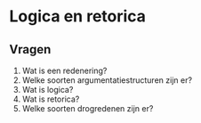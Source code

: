 # Logica en retorica



## Vragen
1.  Wat is een redenering?
2.  Welke soorten argumentatiestructuren zijn er?
3.  Wat is logica?
4.  Wat is retorica?
5.  Welke soorten drogredenen zijn er?
